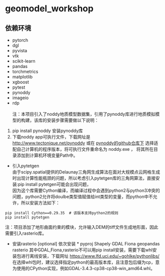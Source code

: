# geomodel_workshop
## 依赖环境
* pytorch
* dgl
* pyvista
* vtk
* scikit-learn
* pandas
* torchmetrics
* matplotlib
* xgboost
* pytest
* pynoddy
* imageio
* rdp <br /><br />
注：本项目引入了noddy地质模型数据集，引用了pynoddy库进行地质模拟模型的构建，该库的安装步骤需要做以下说明：
1. pip install pynoddy  安装pynoddy库<br />
2. 下载noddy app可执行文件，下载网址是 http://www.tectonique.net/pynoddy 或在 [pynoddy的github仓库下](https://github.com/flohorovicic/pynoddy/tree/master/noddyapp)
     选择适配自己计算机的程序版本，将可执行文件重命名为 noddy.exe ， 将其所在目录添加到计算机环境变量Path中。 <br />
* 引入pytetgen <br />
由于scipy.spatial提供的Delaunay三角网生成算法在面对大规模点云网格生成时出现计算性能瓶颈的问题，所以考虑引入pytetgen库的三角网算法，直接安装:pip install pytetgen可能会出现问题，<br />
因为这个库需要Cython编译，而编译过程中会遇到python2与python3冲突的问题，python2允许将doulbe类型值赋值给int类型的变量，而python中不允许，所以安装方法如下：<br />
```
pip install Cython==0.29.35  # 该版本支持python2的规则
pip install pytetgen
```
注：项目添加了地形曲面约束的模块，允许输入DEM的tiff文件生成地形面，因此需要引入rasterio库。
* 安装rasterio [optional]
依次安装 * pyproj Shapely GDAL Fiona geopandas rasterio 
其中GDAL,Fiona,rasterio不可以用pip install安装，需要下载whl安装包进行离线安装，下载网址 https://www.lfd.uci.edu/~gohlke/pythonlibs/
在选择whl包时，建议选择指定python的最高版本库，且注意包后缀为cp，意为使用的CPython实现，例如GDAL-3.4.3-cp38-cp38-win_amd64.whl。